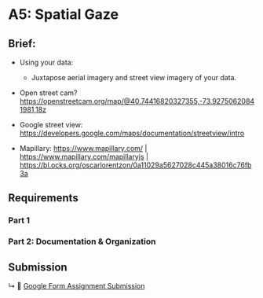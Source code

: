 # A5: Spatial Gaze

## Brief:

* Using your data:
  * Juxtapose aerial imagery and street view imagery of your data.


* Open street cam? https://openstreetcam.org/map/@40.74416820327355,-73.92750620841981,18z
* Google street view: https://developers.google.com/maps/documentation/streetview/intro
* Mapillary: https://www.mapillary.com/ | https://www.mapillary.com/mapillaryjs | https://bl.ocks.org/oscarlorentzon/0a11029a5627028c445a38016c76fb3a


## Requirements

### Part 1

### Part 2: Documentation & Organization

## Submission

↳ 💌 [Google Form Assignment Submission](https://forms.gle/1tAfHZXEejZDubHg9)